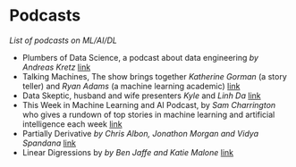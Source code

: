 
# Podcasts
*List of podcasts on ML/AI/DL*

- Plumbers of Data Science, a podcast about data engineering *by Andreas Kretz* [link](https://anchor.fm/andreaskayy)
- Talking Machines, The show brings together *Katherine Gorman* (a story teller) and *Ryan Adams* (a machine learning academic) [link](https://www.thetalkingmachines.com/)
- Data Skeptic, husband and wife presenters *Kyle* and *Linh Da* [link](https://dataskeptic.com/)
- This Week in Machine Learning and AI Podcast, by *Sam Charrington* who gives a rundown of top stories in machine learning and artificial intelligence each week [link](https://twimlai.com/)
- Partially Derivative *by Chris Albon, Jonathon Morgan and Vidya Spandana* [link](https://machinelearningmastery.com/machine-learning-podcasts/)
- Linear Digressions by *by Ben Jaffe and Katie Malone* [link](https://lineardigressions.com/)
